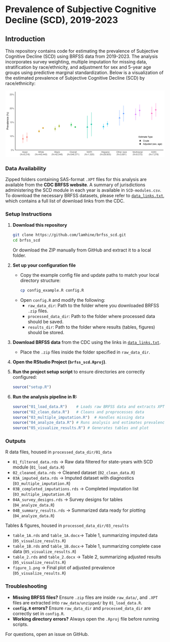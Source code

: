 # Prevalence of Subjective Cognitive Decline (SCD), 2019-2023

## Introduction

This repository contains code for estimating the prevalence of Subjective Cognitive Decline (SCD) using BRFSS data from 2019-2023. The analysis incorporates survey weighting, multiple imputation for missing data, stratification by race/ethnicity, and adjustment for sex and 5-year age groups using predictive marginal standardization.
Below is a visualization of the estimated prevalence of Subjective Cognitive Decline (SCD) by race/ethnicity:

![SCD Prevalence Plot](03_results/figure_1.png)

### **Data Availability**

Zipped folders containing SAS-format `.XPT` files for this analysis are available from the **CDC BRFSS website**. A summary of jurisdictions administering the SCD module in each year is available in `SCD-modules.csv`. To download the necessary BRFSS datasets, please refer to [`data_links.txt`](data_links.txt), which contains a full list of download links from the CDC.

### **Setup Instructions**

1. **Download this repository**
   ```sh
   git clone https://github.com/lamhine/brfss_scd.git
   cd brfss_scd
   ```
   Or download the ZIP manually from GitHub and extract it to a local folder.

2. **Set up your configuration file**  
   - Copy the example config file and update paths to match your local directory structure:
     ```sh
     cp config_example.R config.R
     ```
   - Open `config.R` and modify the following:
     - `raw_data_dir`: Path to the folder where you downloaded BRFSS `.zip` files.
     - `processed_data_dir`: Path to the folder where processed data should be saved.
     - `results_dir`: Path to the folder where results (tables, figures) should be stored.

3. **Download BRFSS data** from the CDC using the links in [`data_links.txt`](data_links.txt).
   - Place the `.zip` files inside the folder specified in `raw_data_dir`.

4. **Open the RStudio Project (`brfss_scd.Rproj`)**.

5. **Run the project setup script** to ensure directories are correctly configured:
   ```r
   source("setup.R")
   ```

6. **Run the analysis pipeline in R:**
   ```r
   source("01_load_data.R")    # Loads raw BRFSS data and extracts XPT files
   source("02_clean_data.R")   # Cleans and preprocesses data
   source("03_multiple_imputation.R")  # Handles missing data
   source("04_analyze_data.R") # Runs analysis and estimates prevalence
   source("05_visualize_results.R") # Generates tables and plot
   ```

### **Outputs**
R data files, housed in `processed_data_dir/01_data`
- `01_filtered_data.rds` → Raw data filtered for state-years with SCD module (`01_load_data.R`)
- `02_cleaned_data.rds` → Cleaned dataset (`02_clean_data.R`)
- `03A_imputed_data.rds` → Imputed dataset with diagnostics (`03_multiple_imputation.R`)
- `03B_completed_imputations.rds` → Completed imputation list (`03_multiple_imputation.R`)
- `04A_survey_designs.rds` → Survey designs for tables (`04_analyze_data.R`)
- `04B_summary_results.rds` → Summarized data ready for plotting (`04_analyze_data.R`)

Tables & figures, housed in `processed_data_dir/03_results`
- `table_1A.rds` and `table_1A.docx`→ Table 1, summarizing imputed data (`05_visualize_results.R`)
- `table_1B.rds` and `table_1B.docx`→ Table 1, summarizing complete case data (`05_visualize_results.R`)
- `table_2.rds` and `table_2.docx` → Table 2, summarizing adjusted results (`05_visualize_results.R`)
- `figure_1.png` → Final plot of adjusted prevalence (`05_visualize_results.R`)

### **Troubleshooting**
- **Missing BRFSS files?** Ensure `.zip` files are inside `raw_data/`, and `.XPT` files are extracted into `raw_data/unzipped/` by `01_load_data.R`.
- **`config.R` errors?** Ensure `raw_data_dir` and `processed_data_dir` are correctly set in `config.R`.
- **Working directory errors?** Always open the `.Rproj` file before running scripts.

For questions, open an issue on GitHub.
